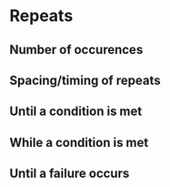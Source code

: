 # Repeats

## Number of occurences

## Spacing/timing of repeats

## Until a condition is met

## While a condition is met

## Until a failure occurs
